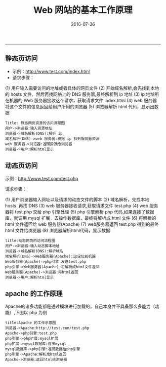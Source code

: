 ﻿---
title: Web 网站的基本工作原理
date: 2016-07-26
categories: Network
tags:
  - PHP
  - Apache
---
----------------------------------

## 静态页访问

- 示例：http://www.test.com/index.html
- 请求步骤：
 
(1) 用户输入需要访问的地址或者具体的网页文件
(2) 开始域名解析,会先找到本地的 hosts 文件，然后再找网络上的 DNS 服务器,最终解析到 ip 地址
(3) ip 地址所在机器的 Web 服务器接收这个请求，获取请求文件 index.html
(4) web 服务器将这个文件的信息返回给用户所用的浏览器
(5) 浏览器解析 html 代码，显示出数据

```sequence
Title: 静态网页资源的访问流程图
用户->浏览器:输入资源地址
浏览器->域名解析(DNS):解析 ip
域名解析(DNS)->web 服务器:根据 ip 找到服务器资源
web 服务器->浏览器:返回资源给浏览器
浏览器->用户:解析html显示
```

<!-- more -->

## 动态页访问

示例：http://www.test.com/test.php

请求步骤：

(1) 用户浏览器输入网址以及请求的动态文件的脚本
(2) 域名解析，先找本地 hosts ,再找 DNS
(3) web 服务器接收请求,获取请求文件 test.php
(4) web 服务器将 test.php 交给 php 引擎处理
(5) php 引擎解析 php 代码,如果连接了数据库，就调用 mysql 扩展，去操作数据库，最终将解析成 html 文件
(6) 将解析的 html 文件返回给 web 服务器(Apache)
(7) web服务器返回 test.php 得到的最终 html 文件给浏览器
(8) 浏览器解析html代码，显示数据

```sequence
title:动态网页的访问流程图
用户->浏览器:输入动态脚本地址
浏览器->域名解析(DNS):解析域名
域名解析(DNS)->Web服务器(Apache):ip定位到机器
Web服务器(Apache)->php引擎:发送test.php
php引擎->Web服务器(Apache):将解析成html文件返回
Web服务器(Apache)->浏览器:将html返回
浏览器->用户:解析html显示
```

## apache 的工作原理

Apache的诸多功能都是通过模块进行加载的，自己本身并不具备那么多能力（功能）,下图以 php 为例

```sequence
title:Apache 的工作示意图
浏览器->Apache:http://test.com/test.php
Apache->php引擎:test.php
php引擎->php扩展:mysql扩展
php扩展->mysql数据库:连接mysql
mysql数据库->php引擎:返回数据给php引擎
php引擎->Apache:解析成html返回
Apache->浏览器:返回html给浏览器
```
